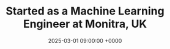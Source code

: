 ---
title: "Started as a Machine Learning Engineer at Monitra, UK"
date: 2025-03-01 09:00:00 +0000
---